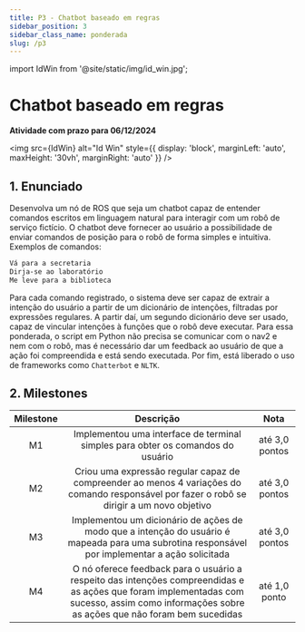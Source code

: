 ```yaml
---
title: P3 - Chatbot baseado em regras
sidebar_position: 3
sidebar_class_name: ponderada
slug: /p3
---
```


import IdWin from '@site/static/img/id_win.jpg';

# Chatbot baseado em regras

**Atividade com prazo para 06/12/2024**

<img 
  src={IdWin}
  alt="Id Win" 
  style={{ 
    display: 'block',
    marginLeft: 'auto',
    maxHeight: '30vh',
    marginRight: 'auto'
  }} 
/>
<br/>

## 1. Enunciado

Desenvolva um nó de ROS que seja um chatbot capaz de entender comandos escritos
em linguagem natural para interagir com um robô de serviço fictício. O chatbot
deve fornecer ao usuário a possibilidade de enviar comandos de posição para o
robô de forma simples e intuitiva. Exemplos de comandos:

```bash
Vá para a secretaria
Dirja-se ao laboratório
Me leve para a biblioteca
```
Para cada comando registrado, o sistema deve ser capaz de extrair a intenção do
usuário a partir de um dicionário de intenções, filtradas por expressões
regulares. A partir daí, um segundo dicionário deve ser usado, capaz de
vincular intenções à funções que o robô deve executar. Para essa ponderada, o
script em Python não precisa se comunicar com o nav2 e nem com o robô, mas é
necessário dar um feedback ao usuário de que a ação foi compreendida e está
sendo executada. Por fim, está liberado o uso de frameworks como `Chatterbot` e
`NLTK`.

## 2. Milestones

| Milestone | Descrição | Nota |
|:---:|:---:|:---:|
| M1 | Implementou uma interface de terminal simples para obter os comandos do usuário | até 3,0 pontos |
| M2 | Criou uma expressão regular capaz de compreender ao menos 4 variações do comando responsável por fazer o robô se dirigir a um novo objetivo | até 3,0 pontos |
| M3 | Implementou um dicionário de ações de modo que a intenção do usuário é mapeada para uma subrotina responsável por implementar a ação solicitada | até 3,0 pontos |
| M4 | O nó oferece feedback para o usuário a respeito das intenções compreendidas e as ações que foram implementadas com sucesso, assim como informações sobre as ações que não foram bem sucedidas | até 1,0 ponto |
